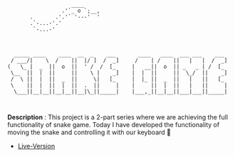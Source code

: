 ```
                    ____
                 .'`_ o `;__,
       .       .'.'` '---'  '            
       .`-...-'.'
        `-...-'
                

    
  _____ ____    ____  __  _    ___       ____   ____  ___ ___    ___ 
 / ___/|    \  /    ||  |/ ]  /  _]     /    | /    ||   |   |  /  _]
(   \_ |  _  ||  o  ||  ' /  /  [_     |   __||  o  || _   _ | /  [_ 
 \__  ||  |  ||     ||    \ |    _]    |  |  ||     ||  \_/  ||    _]
 /  \ ||  |  ||  _  ||     \|   [_     |  |_ ||  _  ||   |   ||   [_ 
 \    ||  |  ||  |  ||  .  ||     |    |     ||  |  ||   |   ||     |
  \___||__|__||__|__||__|\_||_____|    |___,_||__|__||___|___||_____|
                                                                     
            

```

**Description** : This project is a 2-part series where we are achieving the full functionality of snake game. Today I have developed the functionality of moving the snake and controlling it with our keyboard :imp:

- [Live-Version]() 